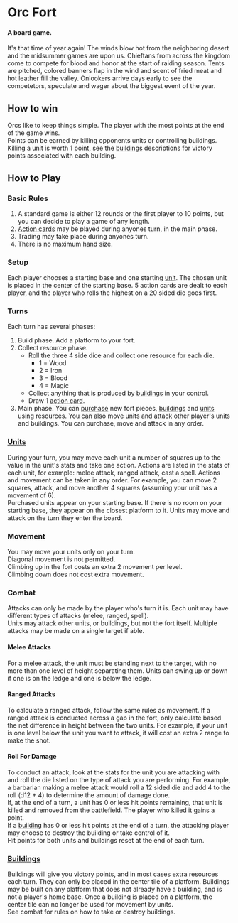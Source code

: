 # Orc Fort
#### A board game.
It's that time of year again! The winds blow hot from the neighboring desert and the midsummer games are upon us. Chieftans from across the kingdom come to compete for blood and honor at the start of raiding season. Tents are pitched, colored banners flap in the wind and scent of fried meat and hot leather fill the valley. Onlookers arrive days early to see the competetors, speculate and wager about the biggest event of the year.

## How to win
Orcs like to keep things simple. The player with the most points at the end of the game wins.  
Points can be earned by killing opponents units or controlling buildings. Killing a unit is worth 1 point, see the [buildings](Buildings.md) descriptions for victory points associated with each building.

## How to Play
### Basic Rules
1. A standard game is either 12 rounds or the first player to 10 points, but you can decide to play a game of any length.
2. [Action cards](ActionCards.md) may be played during anyones turn, in the main phase.
3. Trading may take place during anyones turn.
4. There is no maximum hand size.

### Setup
Each player chooses a starting base and one starting [unit](Units.md). The chosen unit is placed in the center of the starting base.
5 action cards are dealt to each player, and the player who rolls the highest on a 20 sided die goes first.

### Turns
Each turn has several phases:
1. Build phase. Add a platform to your fort.
2. Collect resource phase. 
    - Roll the three 4 side dice and collect one resource for each die.
      - 1 = Wood
      - 2 = Iron
      - 3 = Blood
      - 4 = Magic
    - Collect anything that is produced by [buildings](Buildings.md) in your control.
    - Draw 1 [action card](ActionCards.md).
3. Main phase. You can [purchase](Store.md) new fort pieces, [buildings](Buildings.md) and [units](Units.md) using resources. You can also move units and attack other player's units and buildings. You can purchase, move and attack in any order.

### [Units](Units.md)
During your turn, you may move each unit a number of squares up to the value in the unit's stats and take one action. Actions are listed in the stats of each unit, for example: melee attack, ranged attack, cast a spell.
Actions and movement can be taken in any order. For example, you can move 2 squares, attack, and move another 4 squares (assuming your unit has a movement of 6).  
Purchased units appear on your starting base. If there is no room on your starting base, they appear on the closest platform to it. Units may move and attack on the turn they enter the board.

### Movement
You may move your units only on your turn.  
Diagonal movement is not permitted.  
Climbing up in the fort costs an extra 2 movement per level.  
Climbing down does not cost extra movement.  

### Combat
Attacks can only be made by the player who's turn it is. Each unit may have different types of attacks (melee, ranged, spell).  
Units may attack other units, or buildings, but not the fort itself. Multiple attacks may be made on a single target if able.  

#### Melee Attacks
For a melee attack, the unit must be standing next to the target, with no more than one level of height separating them. Units can swing up or down if one is on the ledge and one is below the ledge.

#### Ranged Attacks
To calculate a ranged attack, follow the same rules as movement. If a ranged attack is conducted across a gap in the fort, only calculate based the net difference in height between the two units. For example, if your unit is one level below the unit you want to attack, it will cost an extra 2 range to make the shot.

#### Roll For Damage
To conduct an attack, look at the stats for the unit you are attacking with and roll the die listed on the type of attack you are performing. For example, a barbarian making a melee attack would roll a 12 sided die and add 4 to the roll (d12 + 4) to determine the amount of damage done.  
If, at the end of a turn, a unit has 0 or less hit points remaining, that unit is killed and removed from the battlefield. The player who killed it gains a point.  
If a [building](Buildings.md) has 0 or less hit points at the end of a turn, the attacking player may choose to destroy the building or take control of it.  
Hit points for both units and buildings reset at the end of each turn.

### [Buildings](Buildings.md)
Buildings will give you victory points, and in most cases extra resources each turn. They can only be placed in the center tile of a platform. Buildings may be built on any platform that does not already have a building, and is not a player's home base. Once a building is placed on a platform, the center tile can no longer be used for movement by units.  
See combat for rules on how to take or destroy buildings.
